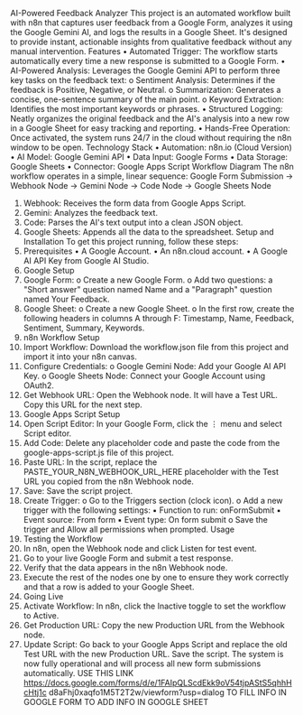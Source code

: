 AI-Powered Feedback Analyzer 
This project is an automated workflow built with n8n that captures user 
feedback from a Google Form, analyzes it using the Google Gemini AI, and logs 
the results in a Google Sheet. It's designed to provide instant, actionable 
insights from qualitative feedback without any manual intervention. 
Features 
• Automated Trigger: The workflow starts automatically every time a new 
response is submitted to a Google Form. 
• AI-Powered Analysis: Leverages the Google Gemini API to perform three 
key tasks on the feedback text: 
o Sentiment Analysis: Determines if the feedback is Positive, 
Negative, or Neutral. 
o Summarization: Generates a concise, one-sentence summary of 
the main point. 
o Keyword Extraction: Identifies the most important keywords or 
phrases. 
• Structured Logging: Neatly organizes the original feedback and the AI's 
analysis into a new row in a Google Sheet for easy tracking and 
reporting. 
• Hands-Free Operation: Once activated, the system runs 24/7 in the cloud 
without requiring the n8n window to be open. 
Technology Stack 
• Automation: n8n.io (Cloud Version) 
• AI Model: Google Gemini API 
• Data Input: Google Forms 
• Data Storage: Google Sheets 
• Connector: Google Apps Script 
Workflow Diagram 
The n8n workflow operates in a simple, linear sequence: 
Google Form Submission -> Webhook Node -> Gemini Node -> Code Node -> 
Google Sheets Node 
1. Webhook: Receives the form data from Google Apps Script. 
2. Gemini: Analyzes the feedback text. 
3. Code: Parses the AI's text output into a clean JSON object. 
4. Google Sheets: Appends all the data to the spreadsheet. 
Setup and Installation 
To get this project running, follow these steps: 
1. Prerequisites 
• A Google Account. 
• An n8n.cloud account. 
• A Google AI API Key from Google AI Studio. 
2. Google Setup 
1. Google Form: 
o Create a new Google Form. 
o Add two questions: a "Short answer" question named Name and a 
"Paragraph" question named Your Feedback. 
2. Google Sheet: 
o Create a new Google Sheet. 
o In the first row, create the following headers in columns A through 
F: Timestamp, Name, Feedback, Sentiment, Summary, Keywords. 
3. n8n Workflow Setup 
1. Import Workflow: Download the workflow.json file from this project and 
import it into your n8n canvas. 
2. Configure Credentials: 
o Google Gemini Node: Add your Google AI API Key. 
o Google Sheets Node: Connect your Google Account using OAuth2. 
3. Get Webhook URL: Open the Webhook node. It will have a Test URL. 
Copy this URL for the next step. 
4. Google Apps Script Setup 
1. Open Script Editor: In your Google Form, click the ⋮ menu and select 
Script editor. 
2. Add Code: Delete any placeholder code and paste the code from the 
google-apps-script.js file of this project. 
3. Paste URL: In the script, replace the 
PASTE_YOUR_N8N_WEBHOOK_URL_HERE placeholder with the Test URL 
you copied from the n8n Webhook node. 
4. Save: Save the script project. 
5. Create Trigger: 
o Go to the Triggers section (clock icon). 
o Add a new trigger with the following settings: 
▪ Function to run: onFormSubmit 
▪ Event source: From form 
▪ Event type: On form submit 
o Save the trigger and Allow all permissions when prompted. 
Usage 
1. Testing the Workflow 
1. In n8n, open the Webhook node and click Listen for test event. 
2. Go to your live Google Form and submit a test response. 
3. Verify that the data appears in the n8n Webhook node. 
4. Execute the rest of the nodes one by one to ensure they work correctly 
and that a row is added to your Google Sheet. 
2. Going Live 
1. Activate Workflow: In n8n, click the Inactive toggle to set the workflow 
to Active. 
2. Get Production URL: Copy the new Production URL from the Webhook 
node. 
3. Update Script: Go back to your Google Apps Script and replace the old 
Test URL with the new Production URL. Save the script. 
The system is now fully operational and will process all new form submissions 
automatically. 
USE THIS LINK 
https://docs.google.com/forms/d/e/1FAIpQLScdEkk9oV54tjpAStS5qhhHcHtj1c
 d8aFhj0xaqfo1M5T2T2w/viewform?usp=dialog 
TO FILL INFO IN GOOGLE FORM TO ADD INFO IN GOOGLE SHEET 

